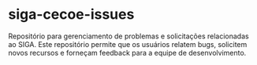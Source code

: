 # siga-cecoe-issues
Repositório para gerenciamento de problemas e solicitações relacionadas ao SIGA. Este repositório permite que os usuários relatem bugs, solicitem novos recursos e forneçam feedback para a equipe de desenvolvimento.
